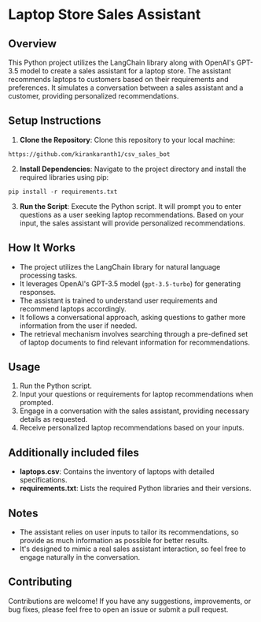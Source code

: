 # Laptop Store Sales Assistant

## Overview
This Python project utilizes the LangChain library along with OpenAI's GPT-3.5 model to create a sales assistant for a laptop store. The assistant recommends laptops to customers based on their requirements and preferences. It simulates a conversation between a sales assistant and a customer, providing personalized recommendations.

## Setup Instructions
1. **Clone the Repository**: Clone this repository to your local machine:
```shell
https://github.com/kirankaranth1/csv_sales_bot
```
2. **Install Dependencies**: Navigate to the project directory and install the required libraries using pip:
```shell
pip install -r requirements.txt
```
3. **Run the Script**: Execute the Python script. It will prompt you to enter questions as a user seeking laptop recommendations. Based on your input, the sales assistant will provide personalized recommendations.

## How It Works
- The project utilizes the LangChain library for natural language processing tasks.
- It leverages OpenAI's GPT-3.5 model (`gpt-3.5-turbo`) for generating responses.
- The assistant is trained to understand user requirements and recommend laptops accordingly.
- It follows a conversational approach, asking questions to gather more information from the user if needed.
- The retrieval mechanism involves searching through a pre-defined set of laptop documents to find relevant information for recommendations.

## Usage
1. Run the Python script.
2. Input your questions or requirements for laptop recommendations when prompted.
3. Engage in a conversation with the sales assistant, providing necessary details as requested.
4. Receive personalized laptop recommendations based on your inputs.

## Additionally included files
- **laptops.csv**: Contains the inventory of laptops with detailed specifications.
- **requirements.txt**: Lists the required Python libraries and their versions.

## Notes
- The assistant relies on user inputs to tailor its recommendations, so provide as much information as possible for better results.
- It's designed to mimic a real sales assistant interaction, so feel free to engage naturally in the conversation.

## Contributing
Contributions are welcome! If you have any suggestions, improvements, or bug fixes, please feel free to open an issue or submit a pull request.

